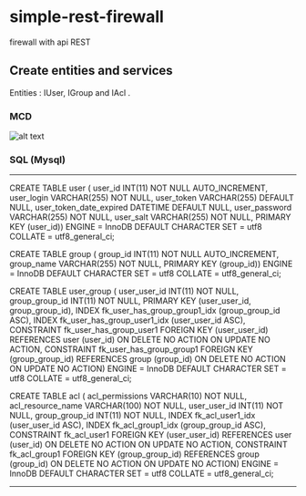 # simple-rest-firewall
firewall with api REST

## Create entities and services

Entities : IUser, IGroup and IAcl .

### MCD

![alt text](https://github.com/mickaelbaudoin/simple-rest-firewall/blob/master/src/doc/img/mcd.jpg "MCD")

### SQL (Mysql)
---------------------------------
CREATE TABLE user ( 
   user_id INT(11) NOT NULL AUTO_INCREMENT,
   user_login VARCHAR(255) NOT NULL,
   user_token VARCHAR(255) DEFAULT NULL,
   user_token_date_expired DATETIME DEFAULT NULL,
   user_password VARCHAR(255) NOT NULL,
   user_salt VARCHAR(255) NOT NULL,
  PRIMARY KEY (user_id))
ENGINE = InnoDB
DEFAULT CHARACTER SET = utf8
COLLATE = utf8_general_ci;

CREATE TABLE group (
  group_id INT(11) NOT NULL AUTO_INCREMENT,
  group_name VARCHAR(255) NOT NULL,
  PRIMARY KEY (group_id))
ENGINE = InnoDB
DEFAULT CHARACTER SET = utf8
COLLATE = utf8_general_ci;

CREATE TABLE user_group (
  user_user_id INT(11) NOT NULL,
  group_group_id INT(11) NOT NULL,
  PRIMARY KEY (user_user_id, group_group_id),
  INDEX fk_user_has_group_group1_idx (group_group_id ASC),
  INDEX fk_user_has_group_user1_idx (user_user_id ASC),
  CONSTRAINT fk_user_has_group_user1
    FOREIGN KEY (user_user_id)
    REFERENCES user (user_id)
    ON DELETE NO ACTION
    ON UPDATE NO ACTION,
  CONSTRAINT fk_user_has_group_group1
    FOREIGN KEY (group_group_id)
    REFERENCES group (group_id)
    ON DELETE NO ACTION
    ON UPDATE NO ACTION)
ENGINE = InnoDB
DEFAULT CHARACTER SET = utf8
COLLATE = utf8_general_ci;

CREATE TABLE acl (
  acl_permissions VARCHAR(10) NOT NULL,
  acl_resource_name VARCHAR(100) NOT NULL,
  user_user_id INT(11) NOT NULL,
  group_group_id INT(11) NOT NULL,
  INDEX fk_acl_user1_idx (user_user_id ASC),
  INDEX fk_acl_group1_idx (group_group_id ASC),
  CONSTRAINT fk_acl_user1
    FOREIGN KEY (user_user_id)
    REFERENCES user (user_id)
    ON DELETE NO ACTION
    ON UPDATE NO ACTION,
  CONSTRAINT fk_acl_group1
    FOREIGN KEY (group_group_id)
    REFERENCES group (group_id)
    ON DELETE NO ACTION
    ON UPDATE NO ACTION)
ENGINE = InnoDB
DEFAULT CHARACTER SET = utf8
COLLATE = utf8_general_ci;

----------------------------------------------------
